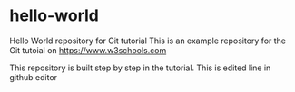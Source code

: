 # hello-world
Hello World repository for Git tutorial
This is an example repository for the Git tutoial on https://www.w3schools.com

This repository is built step by step in the tutorial.
This is edited line in github editor
